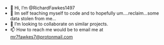 - 👋 Hi, I’m @RichardFawkes1497
- 👀 Im self teaching myself to code and to hopefully um....reclaim...some data stolen from me...
- 💞️ I’m looking to collaborate on similar projects.
- 📫 How to reach me would be to email me at mr7fawkes7@protonmail.com

<!---
RichardFawkes1497/RichardFawkes1497 is a ✨ special ✨ repository because its `README.md` (this file) appears on your GitHub profile.
You can click the Preview link to take a look at your changes.
--->
